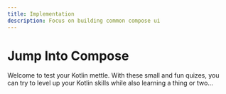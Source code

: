 ```yaml
---
title: Implementation
description: Focus on building common compose ui 
---
```


# Jump Into Compose
Welcome to test your Kotlin mettle. With these small and fun quizes, you can try to level up your Kotlin skills while also learning a thing or two...